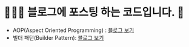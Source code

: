 # 🧑🏻‍💻 블로그에 포스팅 하는 코드입니다.  🐥
* AOP(Aspect Oriented Programming) : [블로그 보기](https://jarvics.tistory.com/49?category=937434)   
* 빌더 패턴(Builder Pattern): [블로그 보기](https://jarvics.tistory.com/49?category=937434)
